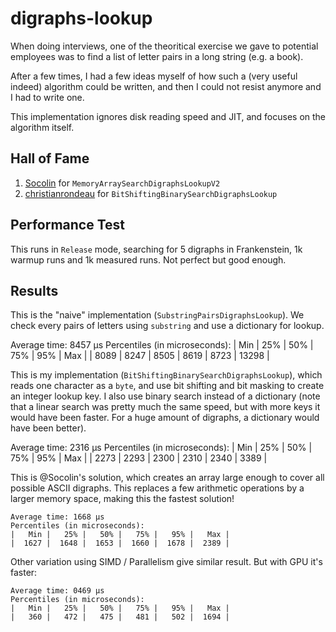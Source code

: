 ﻿# digraphs-lookup

When doing interviews, one of the theoritical exercise we gave to potential employees was to find a list of letter pairs in a long string (e.g. a book).

After a few times, I had a few ideas myself of how such a (very useful indeed) algorithm could be written, and then I could not resist anymore and I had to write one.

This implementation ignores disk reading speed and JIT, and focuses on the algorithm itself.

## Hall of Fame

1. [Socolin](https://github.com/Socolin) for `MemoryArraySearchDigraphsLookupV2`
2. [christianrondeau](https://github.com/christianrondeau) for `BitShiftingBinarySearchDigraphsLookup`

## Performance Test

This runs in `Release` mode, searching for 5 digraphs in Frankenstein, 1k warmup runs and 1k measured runs. Not perfect but good enough.

## Results

This is the "naive" implementation (`SubstringPairsDigraphsLookup`). We check every pairs of letters using `substring` and use a dictionary for lookup.

   Average time: 8457 µs
   Percentiles (in microseconds):
   |   Min |   25% |   50% |   75% |   95% |   Max |
   |  8089 |  8247 |  8505 |  8619 |  8723 | 13298 |

This is my implementation (`BitShiftingBinarySearchDigraphsLookup`), which reads one character as a `byte`, and use bit shifting and bit masking to create an integer lookup key. I also use binary search instead of a dictionary (note that a linear search was pretty much the same speed, but with more keys it would have been faster. For a huge amount of digraphs, a dictionary would have been better).

   Average time: 2316 µs
   Percentiles (in microseconds):
   |   Min |   25% |   50% |   75% |   95% |   Max |
   |  2273 |  2293 |  2300 |  2310 |  2340 |  3389 |

This is @Socolin's solution, which creates an array large enough to cover all possible ASCII digraphs. This replaces a few arithmetic operations by a larger memory space, making this the fastest solution!

    Average time: 1668 µs
    Percentiles (in microseconds):
    |   Min |   25% |   50% |   75% |   95% |   Max |
    |  1627 |  1648 |  1653 |  1660 |  1678 |  2389 |

Other variation using SIMD / Parallelism give similar result. But with GPU it's faster:

    Average time: 0469 µs
    Percentiles (in microseconds):
    |   Min |   25% |   50% |   75% |   95% |   Max |
    |   360 |   472 |   475 |   481 |   502 |  1694 |

